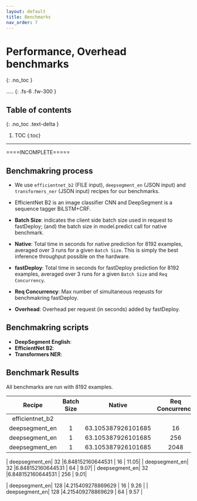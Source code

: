 ```yaml
---
layout: default
title: Benchmarks
nav_order: 7
---
```


# Performance, Overhead benchmarks
{: .no_toc }

..... 
{: .fs-6 .fw-300 }

## Table of contents
{: .no_toc .text-delta }

1. TOC
{:toc}

---

====INCOMPLETE=====

## Benchmakring process

- We use `efficientnet_b2` (FILE input), `deepsegment_en` (JSON input) and `transformers_ner` (JSON input) recipes for our benchmarks.
- EfficientNet B2 is an image classifier CNN and DeepSegment is a sequence tagger BiLSTM+CRF.

- **Batch Size**: indicates the client side batch size used in request to fastDeploy; (and) the batch size in model.predict call for native benchmark. 
- **Native**: Total time in seconds for native prediction for 8192 examples, averaged over 3 runs for a given `Batch Size`. This is simply the best inference throughput possible on the hardware.
- **fastDeploy**: Total time in seconds for fastDeploy prediction for 8192 examples, averaged over 3 runs for a given `Batch Size` and `Req Concurrency`.
- **Req Concurrency**: Max number of simultaneous reqeusts for benchmakring fastDeploy.
- **Overhead**: Overhead per request (in seconds) added by fastDeploy.

## Benchmakring scripts

- **DeepSegment English**: 
- **EfficientNet B2**: 
- **Transformers NER**: 


## Benchmark Results

All benchmarks are run with 8192 examples.

| Recipe        | Batch Size  | Native           |Req Concurrency| fastDeploy|
|:-------------:|:-----------:|:----------------:|:-------------:|:---------:|
|efficientnet_b2|             |                  |               |           |
| deepsegment_en|      1      |63.105387926101685|      16       |     30.05 |
| deepsegment_en|      1      |63.105387926101685|      256      |     27.1  |
| deepsegment_en|      1      |63.105387926101685|      2048     |     27.44 |

| deepsegment_en|      32     |6.848152160644531 |       16      |      11.05|
| deepsegment_en|      32     |6.848152160644531 |       64      |       9.07|
| deepsegment_en|      32     |6.848152160644531 |       256     |       9.01|

| deepsegment_en|      128    |4.215409278869629 |    16         |   9.26   |
| deepsegment_en|      128    |4.215409278869629 |    64         |    9.57  |


